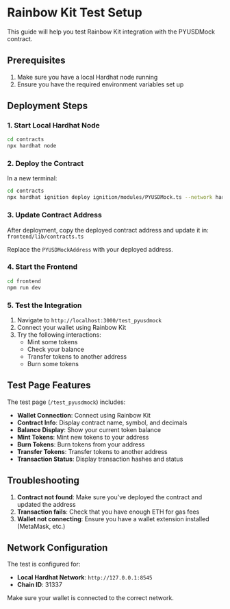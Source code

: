 # Rainbow Kit Test Setup

This guide will help you test Rainbow Kit integration with the PYUSDMock contract.

## Prerequisites

1. Make sure you have a local Hardhat node running
2. Ensure you have the required environment variables set up

## Deployment Steps

### 1. Start Local Hardhat Node
```bash
cd contracts
npx hardhat node
```

### 2. Deploy the Contract
In a new terminal:
```bash
cd contracts
npx hardhat ignition deploy ignition/modules/PYUSDMock.ts --network hardhat
```

### 3. Update Contract Address
After deployment, copy the deployed contract address and update it in:
`frontend/lib/contracts.ts`

Replace the `PYUSDMockAddress` with your deployed address.

### 4. Start the Frontend
```bash
cd frontend
npm run dev
```

### 5. Test the Integration
1. Navigate to `http://localhost:3000/test_pyusdmock`
2. Connect your wallet using Rainbow Kit
3. Try the following interactions:
   - Mint some tokens
   - Check your balance
   - Transfer tokens to another address
   - Burn some tokens

## Test Page Features

The test page (`/test_pyusdmock`) includes:

- **Wallet Connection**: Connect using Rainbow Kit
- **Contract Info**: Display contract name, symbol, and decimals
- **Balance Display**: Show your current token balance
- **Mint Tokens**: Mint new tokens to your address
- **Burn Tokens**: Burn tokens from your address
- **Transfer Tokens**: Transfer tokens to another address
- **Transaction Status**: Display transaction hashes and status

## Troubleshooting

1. **Contract not found**: Make sure you've deployed the contract and updated the address
2. **Transaction fails**: Check that you have enough ETH for gas fees
3. **Wallet not connecting**: Ensure you have a wallet extension installed (MetaMask, etc.)

## Network Configuration

The test is configured for:
- **Local Hardhat Network**: `http://127.0.0.1:8545`
- **Chain ID**: 31337

Make sure your wallet is connected to the correct network.
